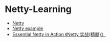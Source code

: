 # Netty-Learning

- [Netty](https://netty.io/)
- [Netty example](https://github.com/netty/netty/tree/4.1/example/src/main/java/io/netty/example)
- [Essential Netty in Action 《Netty 实战(精髓)》](https://waylau.gitbooks.io/essential-netty-in-action/content/)


